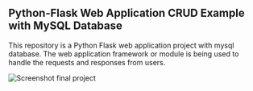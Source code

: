 ## Python-Flask Web Application CRUD Example with MySQL Database

This repository is a Python Flask web application project with mysql database. The web application framework or module is being used to handle the requests and responses from users. 

![Screenshot final project](https://user-images.githubusercontent.com/63597726/205818342-696a97f0-8728-4d08-9038-e325f5bc43d6.png)
